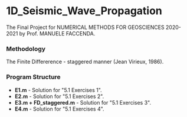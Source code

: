 # 1D_Seismic_Wave_Propagation
The Final Project for NUMERICAL METHODS FOR GEOSCIENCES 2020-2021 by Prof. MANUELE FACCENDA.

### Methodology

The Finite Differerence - staggered manner (Jean Virieux, 1986).

### Program Structure

- **E1.m** - Solution for "5.1 Exercises 1".
- **E2.m** - Solution for "5.1 Exercises 2".
- **E3.m + FD_staggered.m** - Solution for "5.1 Exercises 3".
- **E4.m** - Solution for "5.1 Exercises 4".
